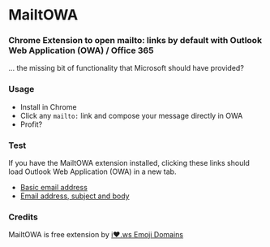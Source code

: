 # MailtOWA

### Chrome Extension to open mailto: links by default with Outlook Web Application (OWA) / Office 365

... the missing bit of functionality that Microsoft should have provided?

### Usage

* Install in Chrome
* Click any `mailto:` link and compose your message directly in OWA
* Profit?

### Test
If you have the MailtOWA extension installed, clicking these links should load Outlook Web Application (OWA) in a new tab.
* <a href="mailto:fake@example.com">Basic email address</a>
* <a href="mailto:fake@example.com?subject=test%20subject&body=This%20is%20the%20body%20of%20this%20message.">Email address, subject and body</a>

### Credits
MailtOWA is free extension by <a href="https://i❤️.ws" target="_blank">i❤️.ws Emoji Domains</a>
